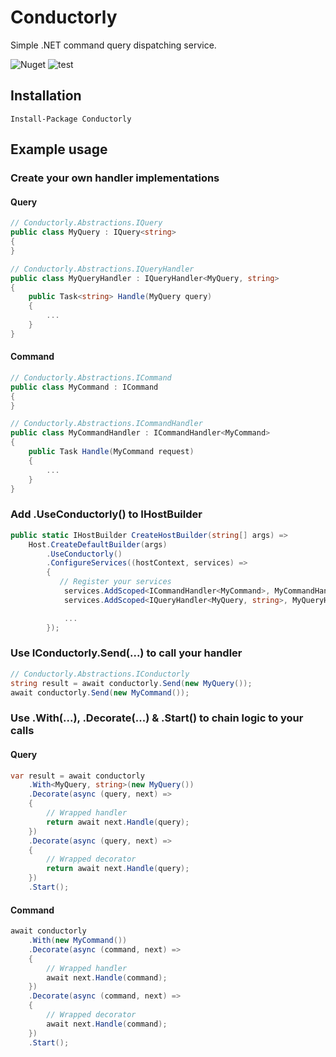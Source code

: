# Conductorly
Simple .NET command query dispatching service.

![Nuget](https://img.shields.io/nuget/v/Conductorly)
![test](https://github.com/jasongza/Conductorly/workflows/test/badge.svg)

## Installation
```
Install-Package Conductorly
```

## Example usage

### Create your own handler implementations

#### Query
```csharp
// Conductorly.Abstractions.IQuery
public class MyQuery : IQuery<string>
{
}

// Conductorly.Abstractions.IQueryHandler
public class MyQueryHandler : IQueryHandler<MyQuery, string>
{
    public Task<string> Handle(MyQuery query)
    {
        ...
    }
}
```

#### Command
```csharp
// Conductorly.Abstractions.ICommand
public class MyCommand : ICommand
{
}

// Conductorly.Abstractions.ICommandHandler
public class MyCommandHandler : ICommandHandler<MyCommand>
{
    public Task Handle(MyCommand request)
    {
        ...
    }
}
```

### Add .UseConductorly() to IHostBuilder
```csharp 
public static IHostBuilder CreateHostBuilder(string[] args) =>
    Host.CreateDefaultBuilder(args)
        .UseConductorly()
        .ConfigureServices((hostContext, services) =>
        {
           // Register your services
            services.AddScoped<ICommandHandler<MyCommand>, MyCommandHandler>();
            services.AddScoped<IQueryHandler<MyQuery, string>, MyQueryHandler>();

            ...
        });
```

### Use IConductorly.Send(...) to call your handler
```csharp
// Conductorly.Abstractions.IConductorly
string result = await conductorly.Send(new MyQuery());
await conductorly.Send(new MyCommand());
```

### Use .With(...), .Decorate(...) & .Start() to chain logic to your calls

#### Query
```csharp
var result = await conductorly
    .With<MyQuery, string>(new MyQuery())
    .Decorate(async (query, next) =>
    {
        // Wrapped handler
        return await next.Handle(query);
    })
    .Decorate(async (query, next) =>
    {
        // Wrapped decorator
        return await next.Handle(query);
    })
    .Start();
```

#### Command
```csharp
await conductorly
    .With(new MyCommand())
    .Decorate(async (command, next) => 
    {
        // Wrapped handler
        await next.Handle(command);
    })
    .Decorate(async (command, next) =>
    {
        // Wrapped decorator
        await next.Handle(command);
    })
    .Start();
```
